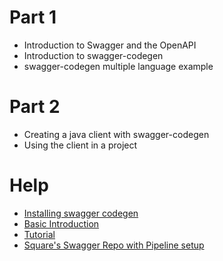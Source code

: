 # Part 1
- Introduction to Swagger and the OpenAPI
- Introduction to swagger-codegen
- swagger-codegen multiple language example

# Part 2
- Creating a java client with swagger-codegen
- Using the client in a project


# Help
- [Installing swagger codegen](https://github.com/swagger-api/swagger-codegen#prerequisites)
- [Basic Introduction](https://github.com/swagger-api/swagger-codegen#to-generate-a-sample-client-library)
- [Tutorial](https://apihandyman.io/writing-openapi-swagger-specification-tutorial-part-1-introduction/)
- [Square's Swagger Repo with Pipeline setup](https://github.com/square/connect-api-specification/tree/af2b55751a98b55275db082a7833103a9732373b)
